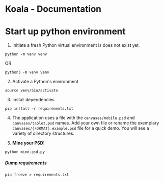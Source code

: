 # Koala - Documentation

# Start up python environment

1. Initiate a fresh Python virtual environment is does not exist yet.

```shell
python -m venv venv
```

OR

```shell
python3 -m venv venv
```

2. Activate a Python's environment

```shell
source venv/bin/activate
```

3. Install dependencies

```shell
pip install -r requirements.txt
```

4. The application uses a file with the `canvases/mobile.psd` and `canvases/tablet.psd` names. Add your own file or rename the exemplary `canvases/{FORMAT}.example.psd` file for a quick demo. You will see a variety of directory structures.

5. **Mine your PSD!**

```shell
python mine-psd.py
```

##### Dump requirements

```shell
pip freeze > requirements.txt
```